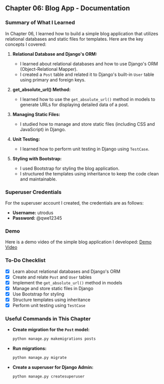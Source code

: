 ## Chapter 06: Blog App - Documentation

### Summary of What I Learned

In Chapter 06, I learned how to build a simple blog application that utilizes relational databases and static files for templates. Here are the key concepts I covered:

1. **Relational Database and Django's ORM:**
   - I learned about relational databases and how to use Django's ORM (Object-Relational Mapper).
   - I created a `Post` table and related it to Django's built-in `User` table using primary and foreign keys.

2. **get_absolute_url() Method:**
   - I learned how to use the `get_absolute_url()` method in models to generate URLs for displaying detailed data of a post.

3. **Managing Static Files:**
   - I studied how to manage and store static files (including CSS and JavaScript) in Django.

4. **Unit Testing:**
   - I learned how to perform unit testing in Django using `TestCase`.

5. **Styling with Bootstrap:**
   - I used Bootstrap for styling the blog application.
   - I structured the templates using inheritance to keep the code clean and maintainable.

### Superuser Credentials

For the superuser account I created, the credentials are as follows:
- **Username:** utrodus
- **Password:** @qwe12345

### Demo

Here is a demo video of the simple blog application I developed: [Demo Video](https://jam.dev/c/52b72119-23f6-4baf-89f9-b0cf5ef290c2)

### To-Do Checklist

- [x] Learn about relational databases and Django's ORM
- [x] Create and relate `Post` and `User` tables
- [x] Implement the `get_absolute_url()` method in models
- [x] Manage and store static files in Django
- [x] Use Bootstrap for styling
- [x] Structure templates using inheritance
- [x] Perform unit testing using `TestCase`

### Useful Commands in This Chapter

- **Create migration for the `Post` model:**
  ```bash
  python manage.py makemigrations posts
  ```

- **Run migrations:**
  ```bash
  python manage.py migrate
  ```

- **Create a superuser for Django Admin:**
  ```bash
  python manage.py createsuperuser
  ```
